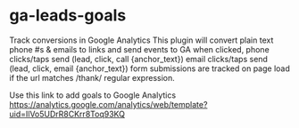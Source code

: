 # ga-leads-goals
Track conversions in Google Analytics
This plugin will convert plain text phone #s & emails to links and send events to GA when clicked, phone clicks/taps send (lead, click, call {anchor_text}) email clicks/taps send (lead, click, email {anchor_text}) form submissions are tracked on page load if the url matches /thank/ regular expression.

Use this link to add goals to Google Analytics https://analytics.google.com/analytics/web/template?uid=IlVo5UDrR8CKrr8Toq93KQ